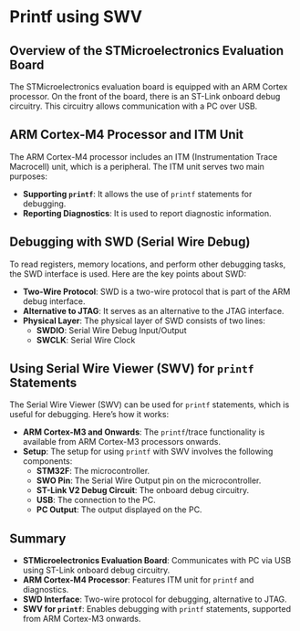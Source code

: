 # Printf using SWV

## Overview of the STMicroelectronics Evaluation Board
The STMicroelectronics evaluation board is equipped with an ARM Cortex processor. On the front of the board, there is an ST-Link onboard debug circuitry. This circuitry allows communication with a PC over USB.

## ARM Cortex-M4 Processor and ITM Unit
The ARM Cortex-M4 processor includes an ITM (Instrumentation Trace Macrocell) unit, which is a peripheral. The ITM unit serves two main purposes:
- **Supporting `printf`**: It allows the use of `printf` statements for debugging.
- **Reporting Diagnostics**: It is used to report diagnostic information.

## Debugging with SWD (Serial Wire Debug)
To read registers, memory locations, and perform other debugging tasks, the SWD interface is used. Here are the key points about SWD:
- **Two-Wire Protocol**: SWD is a two-wire protocol that is part of the ARM debug interface.
- **Alternative to JTAG**: It serves as an alternative to the JTAG interface.
- **Physical Layer**: The physical layer of SWD consists of two lines:
  - **SWDIO**: Serial Wire Debug Input/Output
  - **SWCLK**: Serial Wire Clock

## Using Serial Wire Viewer (SWV) for `printf` Statements
The Serial Wire Viewer (SWV) can be used for `printf` statements, which is useful for debugging. Here’s how it works:
- **ARM Cortex-M3 and Onwards**: The `printf`/trace functionality is available from ARM Cortex-M3 processors onwards.
- **Setup**: The setup for using `printf` with SWV involves the following components:
  - **STM32F**: The microcontroller.
  - **SWO Pin**: The Serial Wire Output pin on the microcontroller.
  - **ST-Link V2 Debug Circuit**: The onboard debug circuitry.
  - **USB**: The connection to the PC.
  - **PC Output**: The output displayed on the PC.

## Summary
- **STMicroelectronics Evaluation Board**: Communicates with PC via USB using ST-Link onboard debug circuitry.
- **ARM Cortex-M4 Processor**: Features ITM unit for `printf` and diagnostics.
- **SWD Interface**: Two-wire protocol for debugging, alternative to JTAG.
- **SWV for `printf`**: Enables debugging with `printf` statements, supported from ARM Cortex-M3 onwards.
